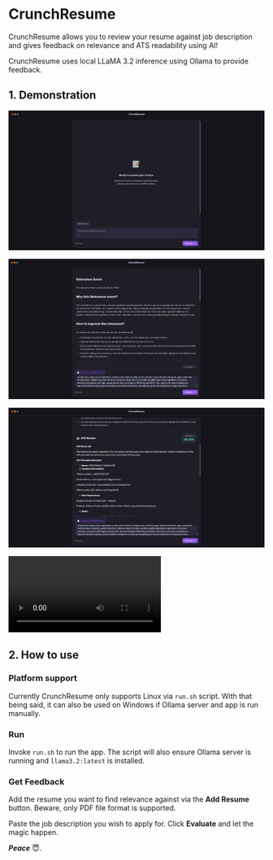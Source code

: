 # CrunchResume

CrunchResume allows you to review your resume against job description and gives feedback on relevance and ATS readability using AI!

CrunchResume uses local LLaMA 3.2 inference using Ollama to provide feedback.

## 1. Demonstration

![Demo 1](demo/demo-1.jpg "Demo 1")

![Demo 2](demo/demo-2.jpg "Demo 2")

![Demo 3](demo/demo-3.jpg "Demo 3")

<video src="demo/demo.mkv" type="video/mkv"></video>

## 2. How to use
### Platform support

Currently CrunchResume only supports Linux via `run.sh` script. With that being said, it can also be used on Windows if Ollama server and app is run manually.

### Run

Invoke `run.sh` to run the app. The script will also ensure Ollama server is running and `llama3.2:latest` is installed.

### Get Feedback

Add the resume you want to find relevance against via the **Add Resume** button. Beware, only PDF file format is supported.

Paste the job description you wish to apply for. Click **Evaluate** and let the magic happen.

**_Peace_** 😇.